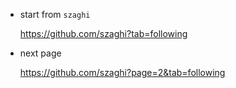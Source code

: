 
* start from `szaghi`

  https://github.com/szaghi?tab=following

* next page 

  https://github.com/szaghi?page=2&tab=following